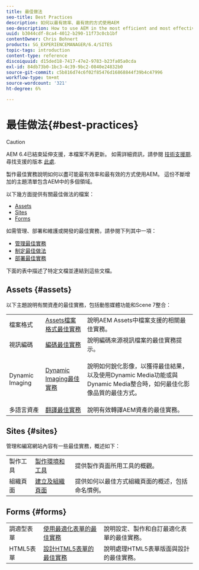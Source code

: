 ```yaml
---
title: 最佳做法
seo-title: Best Practices
description: 如何以最有效率、最有效的方式使用AEM
seo-description: How to use AEM in the most efficient and most effective way possible
uuid: b3044cdf-8ca4-4012-b290-11f73c0cb1bf
contentOwner: Chris Bohnert
products: SG_EXPERIENCEMANAGER/6.4/SITES
topic-tags: introduction
content-type: reference
discoiquuid: d15ded18-7417-47e2-9783-b23fa05a0cda
exl-id: 84db73b0-1bc3-4c39-9bc2-0840e24832b0
source-git-commit: c5b816d74c6f02f85476d16868844f39b4c47996
workflow-type: tm+mt
source-wordcount: '321'
ht-degree: 6%

---
```


# 最佳做法{#best-practices}

>[!CAUTION]
>
>AEM 6.4已結束延伸支援，本檔案不再更新。 如需詳細資訊，請參閱 [技術支援期](https://helpx.adobe.com//tw/support/programs/eol-matrix.html). 尋找支援的版本 [此處](https://experienceleague.adobe.com/docs/).

製作最佳實務說明如何以盡可能最有效率和最有效的方式使用AEM。 這份不斷增加的主題清單包含AEM中的多個領域。

以下幾方面提供有關最佳做法的檔案：

* [Assets](#assets)
* [Sites](#sites)
* [Forms](#forms)

如需管理、部署和維護或開發的最佳實務，請參閱下列其中一項：

* [管理最佳實務](/help/sites-administering/administer-best-practices.md)
* [制定最佳做法](/help/sites-developing/best-practices.md)
* [部署最佳實務](/help/sites-deploying/best-practices.md)

下面的表中描述了特定文檔並連結到這些文檔。

## Assets {#assets}

以下主題說明有關資產的最佳實務，包括動態媒體功能和Scene 7整合：

<table> 
 <tbody>
  <tr>
   <td>檔案格式</td> 
   <td><a href="/help/assets/assets-file-format-best-practices.md">Assets檔案格式最佳實務</a></td> 
   <td>說明AEM Assets中檔案支援的相關最佳實務。</td> 
  </tr>
  <tr>
   <td>視訊編碼</td> 
   <td><a href="/help/assets/video.md#best-practices-for-encoding-videos">編碼最佳實務</a></td> 
   <td>說明編碼來源視訊檔案的最佳實務提示。</td> 
  </tr>
  <tr>
   <td>Dynamic Imaging</td> 
   <td><a href="/help/assets/best-practices-for-optimizing-the-quality-of-your-images.md">Dynamic Imaging最佳實務</a></td> 
   <td><p>說明如何銳化影像，以獲得最佳結果，以及使用Dynamic Media功能或與Dynamic Media整合時，如何最佳化影像品質的最佳方式。</p> </td> 
  </tr>
  <tr>
   <td>多語言資產</td> 
   <td><a href="/help/assets/best-practices-for-translating-assets-efficiently.md">翻譯最佳實務</a></td> 
   <td>說明有效轉譯AEM資產的最佳實務。</td> 
  </tr>
 </tbody>
</table>

## Sites {#sites}

管理和編寫網站內容有一些最佳實務，概述如下：

|  |  |  |
|---|---|---|
| 製作工具 | [製作環境和工具](/help/sites-authoring/author-environment-tools.md) | 提供製作頁面所用工具的概觀。 |
| 組織頁面 | [建立及組織頁面](/help/sites-authoring/managing-pages.md) | 提供如何以最佳方式組織頁面的概述，包括命名慣例。 |

## Forms {#forms}

|  |  |  |
|---|---|---|
| 調適型表單 | [使用最適化表單的最佳實務](/help/forms/using/adaptive-forms-best-practices.md) | 說明設定、製作和自訂最適化表單的最佳實務。 |
| HTML5表單 | [設計HTML5表單的最佳實務](/help/forms/using/best-practices-for-html5-forms.md) | 說明處理HTML5表單版面與設計的最佳實務。 |
